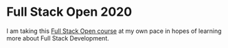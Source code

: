 # Full Stack Open 2020

I am taking this [Full Stack Open course](https://fullstackopen.com/en) at my own pace in hopes of learning more about Full Stack Development.
